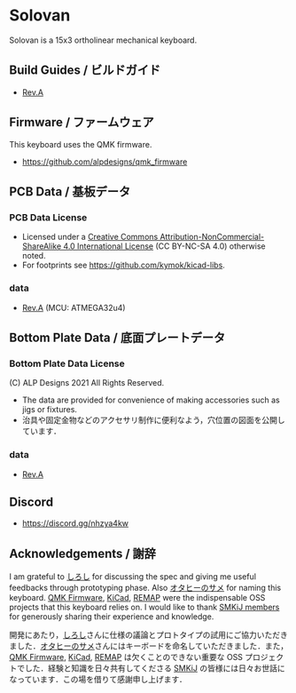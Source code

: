 # Solovan
Solovan is a 15x3 ortholinear mechanical keyboard.

## Build Guides / ビルドガイド

- [Rev.A](./buildguide/rev_a)

## Firmware / ファームウェア

This keyboard uses the QMK firmware.

- https://github.com/alpdesigns/qmk_firmware
## PCB Data / 基板データ
### PCB Data License
- Licensed under a [Creative Commons Attribution-NonCommercial-ShareAlike 4.0 International License](http://creativecommons.org/licenses/by-nc-sa/4.0/) (CC BY-NC-SA 4.0) otherwise noted. 
- For footprints see https://github.com/kymok/kicad-libs.

### data

- [Rev.A](./pcb/rev_a) (MCU: ATMEGA32u4)

## Bottom Plate Data / 底面プレートデータ

### Bottom Plate Data License

(C) ALP Designs 2021 All Rights Reserved.
- The data are provided for convenience of making accessories such as jigs or fixtures.
- 治具や固定金物などのアクセサリ制作に便利なよう，穴位置の図面を公開しています．

### data

- [Rev.A](./drawings/bottom_plate_rev_a.pdf)

## Discord

- https://discord.gg/nhzya4kw

## Acknowledgements / 謝辞

I am grateful to [しろし](https://twitter.com/shirofox) for discussing the spec and giving me useful feedbacks through prototyping phase. Also [オタヒーのサメ](https://twitter.com/otahinosame) for naming this keyboard. [QMK Firmware](https://qmk.fm), [KiCad](https://www.kicad.org), [REMAP](https://remap-keys.app) were the indispensable OSS projects that this keyboard relies on. I would like to thank [SMKiJ members](https://self-made-keyboards-in-japan.github.io) for generously sharing their experience and knowledge.

開発にあたり，[しろし](https://twiter.com/shirofox)さんに仕様の議論とプロトタイプの試用にご協力いただきました．[オタヒーのサメ](https://twitter.com/otahinosame)さんにはキーボードを命名していただきました．また，[QMK Firmware](https://qmk.fm), [KiCad](https://www.kicad.org), [REMAP](https://remap-keys.app) は欠くことのできない重要な OSS プロジェクトでした．経験と知識を日々共有してくださる [SMKiJ](https://self-made-keyboards-in-japan.github.io) の皆様には日々お世話になっています．この場を借りて感謝申し上げます．